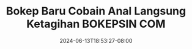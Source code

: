 --- 
title: "Bokep Baru Cobain Anal Langsung Ketagihan  BOKEPSIN COM"
description: "nonton   Bokep Baru Cobain Anal Langsung Ketagihan  BOKEPSIN COM simontox full vidio new"
date: 2024-06-13T18:53:27-08:00
file_code: "q0r5wgfrypsc"
draft: false
cover: "s5wgnhy0v9spb48u.jpg"
tags: ["Bokep", "Baru", "Cobain", "Anal", "Langsung", "Ketagihan", "BOKEPSIN", "COM", "bokep-indo", "bokep-viral", "bokep-ig"]
length: 975
fld_id: "1483139"
foldername: "Anal indo"
categories: ["Anal indo"]
views: 0
---